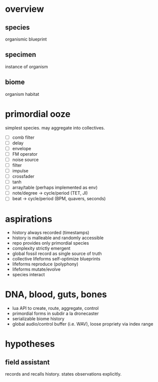 # overview
## species
organismic blueprint

## specimen
instance of organism

## biome
organism habitat

# primordial ooze
simplest species. may aggregate into collectives.

- [ ] comb filter
- [ ] delay
- [ ] envelope
- [ ] FM operator
- [ ] noise source
- [ ] filter
- [ ] impulse
- [ ] crossfader
- [ ] tanh
- [ ] array/table (perhaps implemented as env)
- [ ] note/degree -> cycle/period (TET, JI)
- [ ] beat -> cycle/period (BPM, quavers, seconds)

# aspirations
- history always recorded (timestamps)
- history is malleable and randomly accessible
- repo provides only primordial species
- complexity strictly emergent
- global fossil record as single source of truth
- collective lifeforms self-optimize blueprints
- lifeforms reproduce (polyphony)
- lifeforms mutate/evolve
- species interact

# DNA, blood, guts, bones
- lua API to create, route, aggregate, control
- primordial forms in subdir a la dronecaster
- serializable biome history
- global audio/control buffer (i.e. WAV), loose propriety via index range

# hypotheses
## field assistant
records and recalls history. states observations explicitly.
